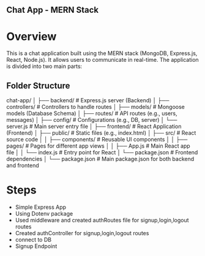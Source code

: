 ## Chat App - MERN Stack

# Overview

This is a chat application built using the MERN stack (MongoDB, Express.js, React, Node.js). It allows users to communicate in real-time. The application is divided into two main parts:

## Folder Structure

chat-app/
│
├── backend/                # Express.js server (Backend)
│   ├── controllers/        # Controllers to handle routes
│   ├── models/             # Mongoose models (Database Schema)
│   ├── routes/             # API routes (e.g., users, messages)
│   ├── config/             # Configurations (e.g., DB, server)
│   └── server.js           # Main server entry file
│
├── frontend/               # React Application (Frontend)
│   ├── public/             # Static files (e.g., index.html)
│   ├── src/                # React source code
│   │   ├── components/     # Reusable UI components
│   │   ├── pages/          # Pages for different app views
│   │   ├── App.js          # Main React app file
│   │   └── index.js        # Entry point for React
│   └── package.json        # Frontend dependencies
│
└── package.json            # Main package.json for both backend and frontend

# Steps
- Simple Express App 
- Using Dotenv package
- Used middleware and created authRoutes file for signup,login,logout routes
- Created authController for signup,login,logout routes
- connect to DB 
- Signup Endpoint 